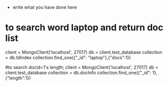* write what you have done here

# to search word laptop and return doc list
client = MongoClient('localhost', 27017)
db = client.test_database
collection = db.tdIndex
collection.find_one({"_id": "laptop"},{"docs":1})

#to search docid=1's length;
client = MongoClient('localhost', 27017)
db = client.test_database
collection = db.docInfo
collection.find_one({"_id": 1},{"length":1})